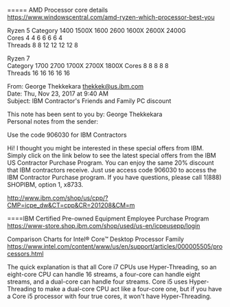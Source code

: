 

===== AMD  Processor  core  details       
https://www.windowscentral.com/amd-ryzen-which-processor-best-you       

Ryzen 5
Category	1400	1500X	1600	2600	1600X	2600X	2400G    
 Cores	4	4	6	6	6	6	4   
Threads	8	8	12	12	12	12	8   

Ryzen 7   
Category	1700	2700	1700X	2700X	1800X
  Cores	8    8	 8	 8	8   
Threads	16	16	16	16	16    
    
    



From: George Thekkekara <thekkek@us.ibm.com>  
Date: Thu, Nov 23, 2017 at 9:40 AM  
Subject: IBM Contractor's Friends and Family PC discount  
  
This note has been sent to you by: George Thekkekara    
Personal notes from the sender:   
    
Use the code 906030 for IBM Contractors   
    
Hi! I thought you might be interested in these special offers from IBM. Simply click on the link below to see the latest special offers from the IBM US Contractor Purchase Program. You can enjoy the same 20% discount that IBM contractors receive. Just use access code 906030 to access the IBM Contractor Purchase program. If you have questions, please call 1(888) SHOPIBM, option 1, x8733.   
    
http://www.ibm.com/shop/us/cpp/?CMP=icpe_dw&CT=cpp&CR=201208&CM=m   
  
====IBM Certified Pre-owned Equipment Employee Purchase Program   
https://www-store.shop.ibm.com/shop/used/us-en/icpeusepp/login    

Comparison Charts for Intel® Core™ Desktop Processor Family   
https://www.intel.com/content/www/us/en/support/articles/000005505/processors.html   
   
The quick explanation is that all Core i7 CPUs use Hyper-Threading, so an eight-core CPU can handle 16 streams, a four-core can handle eight streams, and a dual-core can handle four streams. Core i5 uses Hyper-Threading to make a dual-core CPU act like a four-core one, but if you have a Core i5 processor with four true cores, it won't have Hyper-Threading.   
   
   
    

    
